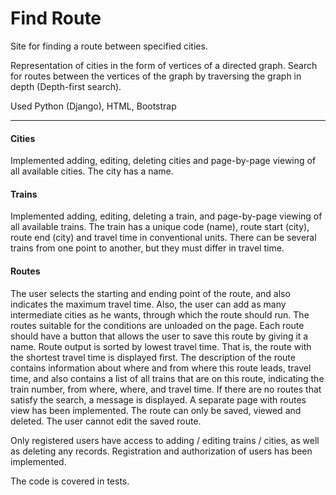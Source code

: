 # Find Route

Site for finding a route between specified cities.

Representation of cities in the form of vertices of a directed graph. 
Search for routes between the vertices of the graph by traversing the graph in depth (Depth-first search).

Used Python (Django), HTML, Bootstrap
____

#### Cities
Implemented adding, editing, deleting cities and page-by-page viewing of all available cities. 
The city has a name.

#### Trains
Implemented adding, editing, deleting a train, and page-by-page viewing of all available trains. 
The train has a unique code (name), route start (city), route end (city) and travel time in conventional units. 
There can be several trains from one point to another, but they must differ in travel time.

#### Routes
The user selects the starting and ending point of the route, and also indicates the maximum travel time. 
Also, the user can add as many intermediate cities as he wants, through which the route should run. 
The routes suitable for the conditions are unloaded on the page. 
Each route should have a button that allows the user to save this route by giving it a name.
Route output is sorted by lowest travel time. 
That is, the route with the shortest travel time is displayed first. 
The description of the route contains information about where and from where this route leads, travel time, 
and also contains a list of all trains that are on this route, indicating the train number, from where, where, 
and travel time. 
If there are no routes that satisfy the search, a message is displayed.
A separate page with routes view has been implemented. 
The route can only be saved, viewed and deleted. The user cannot edit the saved route.

Only registered users have access to adding / editing trains / cities, as well as deleting any records.
Registration and authorization of users has been implemented.

The code is covered in tests.